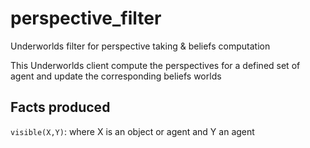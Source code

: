 # perspective_filter
Underworlds filter for perspective taking &amp; beliefs computation

This Underworlds client compute the perspectives for a defined set of agent and update the corresponding beliefs worlds

## Facts produced

`visible(X,Y)`: where X is an object or agent and Y an agent
